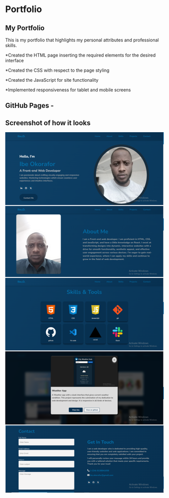 # Portfolio

## My Portfolio

This is my portfolio that highlights my personal attributes and professional skills.

\*Created the HTML page inserting the required elements for the desired interface

\*Created the CSS with respect to the page styling

\*Created the JavaScript for site functionality

\*Implemented responsiveness for tablet and mobile screens

## GitHub Pages -

## Screenshot of how it looks

<img src="/screenshots/screenshot1.png" alt="image" />
    <img src="/screenshots/screenshot2.png" alt="image" />
    <img src="/screenshots/screenshot3.png" alt="image" />
    <img src="/screenshots/screenshot4.png" alt="image" />
    <img src="/screenshots/screenshot5.png" alt="image" />
